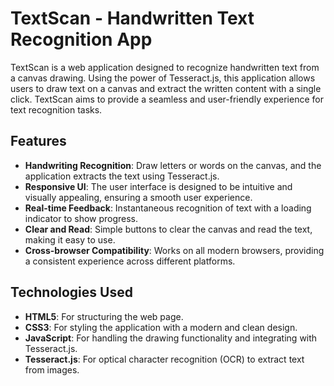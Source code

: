 # TextScan - Handwritten Text Recognition App

TextScan is a web application designed to recognize handwritten text from a canvas drawing. Using the power of Tesseract.js, this application allows users to draw text on a canvas and extract the written content with a single click. TextScan aims to provide a seamless and user-friendly experience for text recognition tasks.

## Features

- **Handwriting Recognition**: Draw letters or words on the canvas, and the application extracts the text using Tesseract.js.
- **Responsive UI**: The user interface is designed to be intuitive and visually appealing, ensuring a smooth user experience.
- **Real-time Feedback**: Instantaneous recognition of text with a loading indicator to show progress.
- **Clear and Read**: Simple buttons to clear the canvas and read the text, making it easy to use.
- **Cross-browser Compatibility**: Works on all modern browsers, providing a consistent experience across different platforms.

## Technologies Used

- **HTML5**: For structuring the web page.
- **CSS3**: For styling the application with a modern and clean design.
- **JavaScript**: For handling the drawing functionality and integrating with Tesseract.js.
- **Tesseract.js**: For optical character recognition (OCR) to extract text from images.
